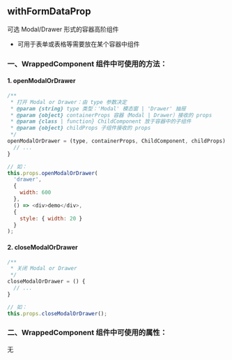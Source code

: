 ## withFormDataProp

可选 Modal/Drawer 形式的容器高阶组件

- 可用于表单或表格等需要放在某个容器中组件

### 一、WrappedComponent 组件中可使用的方法：

#### 1. openModalOrDrawer

```javascript
/**
 * 打开 Modal or Drawer：由 type 参数决定
 * @param {string} type 类型：'Modal' 模态窗 | 'Drawer' 抽屉
 * @param {object} containerProps 容器（Modal | Drawer）接收的 props
 * @param {class | function} ChildComponent 放于容器中的子组件
 * @param {object} childProps 子组件接收的 props
 */
openModalOrDrawer = (type, containerProps, ChildComponent, childProps) {
  // ...
}

// 如：
this.props.openModalOrDrawer(
  'drawer',
  {
    width: 600
  },
  () => <div>demo</div>,
  {
    style: { width: 20 }
  }
);
```

#### 2. closeModalOrDrawer

```javascript
/**
 * 关闭 Modal or Drawer
 */
closeModalOrDrawer = () {
  // ...
}

// 如：
this.props.closeModalOrDrawer();
```

### 二、WrappedComponent 组件中可使用的属性：

无